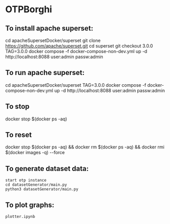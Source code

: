 # OTPBorghi


## To install apache superset:

cd apacheSupersetDocker/superset
git clone https://github.com/apache/superset.git
cd superset
git checkout 3.0.0
TAG=3.0.0 docker compose -f docker-compose-non-dev.yml up -d
http://localhost:8088
user:admin passw:admin


## To run apache superset:

cd apacheSupersetDocker/superset
TAG=3.0.0 docker compose -f docker-compose-non-dev.yml up -d
http://localhost:8088
user:admin passw:admin


## To stop

docker stop $(docker ps -aq) 


## To reset

docker stop $(docker ps -aq) && docker rm $(docker ps -aq) && docker rmi $(docker images -q) --force

## To generate dataset data:

    start otp instance
    cd datasetGenerator/main.py
    python3 datasetGenerator/main.py


## To plot graphs:

    plotter.ipynb
